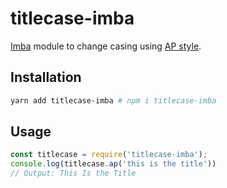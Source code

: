 # titlecase-imba

[Imba][i] module to change casing using [AP style][0].

## Installation

```bash
yarn add titlecase-imba # npm i titlecase-imba
```

## Usage

```js
const titlecase = require('titlecase-imba');
console.log(titlecase.ap('this is the title'))
// Output: This Is the Title
```


[0]: https://www.bkacontent.com/how-to-correctly-use-apa-style-title-case/
[i]: http://imba.io/